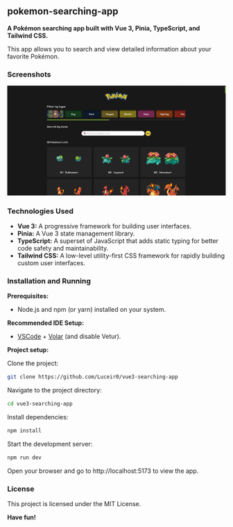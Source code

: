 ## pokemon-searching-app

**A Pokémon searching app built with Vue 3, Pinia, TypeScript, and Tailwind CSS.**

This app allows you to search and view detailed information about your favorite Pokémon.

### Screenshots

![Pantalla de inicio](/src/assets/screenshots/home.png)

### Technologies Used

- **Vue 3:** A progressive framework for building user interfaces.
- **Pinia:** A Vue 3 state management library.
- **TypeScript:** A superset of JavaScript that adds static typing for better code safety and maintainability.
- **Tailwind CSS:** A low-level utility-first CSS framework for rapidly building custom user interfaces.

### Installation and Running

**Prerequisites:**

- Node.js and npm (or yarn) installed on your system.

**Recommended IDE Setup:**

- [VSCode](https://code.visualstudio.com/) + [Volar](https://marketplace.visualstudio.com/items?itemName=Vue.volar) (and disable Vetur).

**Project setup:**

Clone the project:

```bash
git clone https://github.com/Luceir0/vue3-searching-app
```

Navigate to the project directory:

```bash
cd vue3-searching-app
```

Install dependencies:

```bash
npm install
```

Start the development server:

```bash
npm run dev
```

Open your browser and go to http://localhost:5173 to view the app.

### License

This project is licensed under the MIT License.

**Have fun!**
